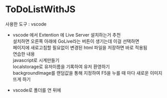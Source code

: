 # ToDoListWithJS
사용한 도구 : vscode<br>
* vscode 에서 Extention 에 Live Server 설치하는거 추천<br>
설치하면 오른쪽 아래에 GoLive라는 버튼이 생기는데 이걸 선택하면<br>
페이지에 새로고침할 필요없이 변경된 html 파일을 저장하면 바로 적용됨 <br>
연습한 내용 <br>
javascript로 시계만들기 <br>
localstorage로 유저이름을 기록하여 유저 환영하기<br>
backgroundImage를 랜덤값을 통해 지정하여 F5을 누를 때 마다 새로운 이미지 뜨게 하기<br>

* vscode로 폴더를 연 뒤에 
